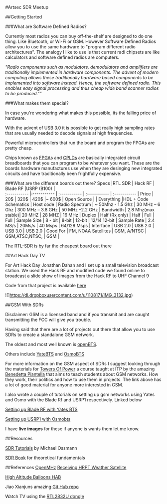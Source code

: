 #Artsec SDR Meetup


##Getting Started


###What are Software Defined Radios?

Currently most radios you can buy off-the-shelf are designed to do one thing. Like Bluetooth, or Wi-Fi or GSM. However Software Defined Radios allow you to use the same hardware to "program different radio architectures". The analogy I like to use is that current radi chipsets are like calculators and software defined radios are computers.

*"Radio components such as modulators, demodulators and amplifiers are traditionally implemented in hardware components. The advent of modern computing allows these traditionally hardware based components to be implemented into software instead. Hence, the software defined radio. This enables easy signal processing and thus cheap wide band scanner radios to be produced.""*




###What makes them special?

In case you're wondering what makes this possible, its the falling price of hardware. 

With the advent of USB 3.0 it is possible to get really high sampling rates that are usually needed to decode signals at high frequencies.

Powerful microcontrollers that run the board and program the FPGAs are pretty cheap.

Chips known as [FPGA](https://en.wikipedia.org/wiki/Field-programmable_gate_array)s and [CPLDs](https://en.wikipedia.org/wiki/Complex_programmable_logic_device) are basically integrated circuit breadboards that you can program to be whatever you want. These are the boards hardware manufactures use when they are desinging new integrated circuits and have traditionally been frightfully expensive. 


###What are the different boards out there?
 Specs         |RTL SDR        		| Hack RF      		| Blade RF     			|USRP (B100) 		|    
:-----------   |:-----------   		| :----------- 		| :----------- 			| :-----------		|
Price		   | 20$        		| 320$		  		| 420$		 			|~ 600$		 		|
Open Source	   | 	        		| Everything		|HDL + Code Schematics	| Host code		  	|
Radio Spectrum | ~ 50Mhz - 1.5 Ghz 	| 30 MHz – 6 Ghz 	| 300 MHz – 3.8 GHz 	| 50 MHz –2.2 GHz 	|
Bandwidth      | 2.8 Mhz(max stable)| 20 MHZ		  	| 28 MHZ 		 		| 16 MHz 			|
Duplex	       | Half (Rx only)     | Half		  		| Full	 		 		| Full				|
Sample Size	   | 8 - bit        	| 8-bit		  		| 12-bit 		 		| 12/14 12-bit 		|
Sample Rate	   | 2.4 MS/s        	| 20Ms/s		  	| 40 Msps 		 		| 64/128 Msps		|
Interface	   | USB 2.0        	| USB 2.0		  	| USB 3.0 		 		| USB 2.0 			|
Good For       | FM, NOAA Satellites | GSM, A/NTSC      | GSM,ATSC,NTSC,        | GSM             	|

The RTL-SDR is by far the cheapest board out there 






##Art Hack Day TV

For Art Hack Day Jonathan Dahan and I set up a small television broadcast station. We used the Hack RF and modified code we found online to broadcast a slide show of images from the Hack RF to UHF Channel 9

Code from that project is available [here](https://github.com/samatt/WAHD-TV.git)


![]https://dl.dropboxusercontent.com/u/1108171/IMG_3132.jpg) 

##GSM With SDRs

Disclaimer: GSM is a licensed band and if you transmit and are caught transmitting the FCC will give you trouble. 

Having said that there are a lot of projects out there that allow you to use SDRs  to create a standalone GSM network.

The oldest and most well known is [openBTS](http://openbts.org/). 

Others include [YateBTS](http://www.yatebts.com/) and [OsmoBTS]( http://openbsc.../wiki/OsmoBTS)

For more information on the GSM aspect of SDRs I suggest looking through the materials for [Towers Of Power](https://itp.nyu.edu/classes/towers-spring2014/readings-resources/) a course taught at ITP by the amazing [Benedetta Piantella](http://www.benedetta.cc/bio.html) that aims to teach students about GSM networks. How they work, their politics and how to use them in projects. The link above has a lot of good material for anyone more interested in GSM.


I also wrote a couple of tutorials on setting up gsm networks using Yates and Osmo with the Blade Rf and USRP1 respectively. Linked below

[Setting up Blade RF with Yates BTS](https://github.com/samatt/ArtSec-SDR/blob/master/running_yate_bts_with_bladerf_on_ubuntu_14.04.md)

[Setting up USRP1 with Osmobts](https://github.com/samatt/ArtSec-SDR/blob/master/running_osmobts_with_usrp1_ubuntu_12.04.md)

I have **live images** for these if anyone is wants them let me know.	

##Resources

[SDR Tutorials](https://greatscottgadgets.com/sdr/) by Michael Ossmann 

[SDR Book](http://people.scs.carleton.ca/~barbeau/SDRBook/Book/) for theoretical fundamentals


##References
[OpenMHz](openmhz.com)
[Receiving HRPT Weather Satellite](http://www.rtl-sdr.com/hackrf-receiving-hrpt-weather-satellite-images/)

[High Altitude Balloons HAB ](http://www.rtl-sdr.com/hackrf-decoding-pico-high-altitude-balloons-hab/)

Jiao Xianjuns amazing [Git Hub repo](https://github.com/JiaoXianjun/)

Watch TV using the [RTL2832U dongle](https://github.com/kik/sdr-tv/wiki/RTL2832U%E3%83%89%E3%83%B3%E3%82%B0%E3%83%AB%E3%82%92%E4%BD%BF%E3%81%A3%E3%81%A6%E3%83%86%E3%83%AC%E3%83%93%E3%82%92%E8%A6%8B%E3%82%8B%EF%BC%81)
